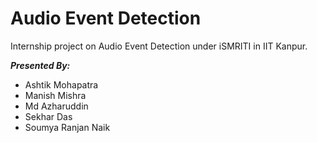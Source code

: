 # Audio Event Detection
Internship project on Audio Event Detection under iSMRITI in IIT Kanpur.

*__Presented By:__*
* Ashtik Mohapatra
* Manish Mishra
* Md Azharuddin
* Sekhar Das
* Soumya Ranjan Naik
